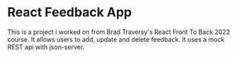 # React Feedback App

This is a project i worked on from Brad Traversy's React Front To Back 2022 course. It allows users to add, update and delete feedback. It uses a mock REST api with json-server.
